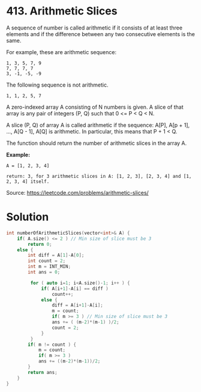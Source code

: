 # 413. Arithmetic Slices

A sequence of number is called arithmetic if it consists of at least three elements and if the difference between any two consecutive elements is the same.

For example, these are arithmetic sequence:

```
1, 3, 5, 7, 9
7, 7, 7, 7
3, -1, -5, -9
```

The following sequence is not arithmetic.

```
1, 1, 2, 5, 7
```



A zero-indexed array A consisting of N numbers is given. A slice of that array is any pair of integers (P, Q) such that 0 <= P < Q < N.

A slice (P, Q) of array A is called arithmetic if the sequence:
A[P], A[p + 1], ..., A[Q - 1], A[Q] is arithmetic. In particular, this means that P + 1 < Q.

The function should return the number of arithmetic slices in the array A.



**Example:**

```
A = [1, 2, 3, 4]

return: 3, for 3 arithmetic slices in A: [1, 2, 3], [2, 3, 4] and [1, 2, 3, 4] itself.
```



Source: https://leetcode.com/problems/arithmetic-slices/



# Solution

```c++
int numberOfArithmeticSlices(vector<int>& A) {
    if( A.size() <= 2 ) // Min size of slice must be 3
        return 0;
    else {
        int diff = A[1]-A[0];
        int count = 2;
        int m = INT_MIN;
        int ans = 0;

         for ( auto i=1; i<A.size()-1; i++ ) {
             if( A[i+1]-A[i] == diff )
                 count++;
             else {
                 diff = A[i+1]-A[i];
                 m = count;
                 if( m >= 3 ) // Min size of slice must be 3
                 ans += ( (m-2)*(m-1) )/2;
                 count = 2;
             }
         }
        if( m != count ) {
            m = count;
            if( m >= 3 )
            ans += ((m-2)*(m-1))/2;
        }
        return ans;
    }  
}
```

